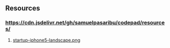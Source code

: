 ## Resources
### https://cdn.jsdelivr.net/gh/samuelpasaribu/codepad/resources/
<ol>
  <li><a href="https://cdn.jsdelivr.net/gh/samuelpasaribu/codepad/resources/startup-iphone5-landscape.png">startup-iphone5-landscape.png</a></li>
</ol>

